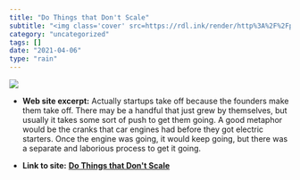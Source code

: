 ```yaml
---
title: "Do Things that Don't Scale"
subtitle: "<img class='cover' src=https://rdl.ink/render/http%3A%2F%2Fpaulgraham.com%2Fds.html>"
category: "uncategorized"
tags: []
date: "2021-04-06"
type: "rain"
---
```

<img class="cover" src=https://rdl.ink/render/http%3A%2F%2Fpaulgraham.com%2Fds.html>



* **Web site excerpt:** Actually startups take off because the founders make them take off. There may be a handful that just grew by themselves, but usually it takes some sort of push to get them going. A good metaphor would be the cranks that car engines had before they got electric starters. Once the engine was going, it would keep going, but there was a separate and laborious process to get it going.

* **Link to site:** **[Do Things that Don't Scale](http://paulgraham.com/ds.html)**